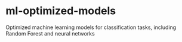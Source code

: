 # ml-optimized-models
Optimized machine learning models for classification tasks, including Random Forest and neural networks
